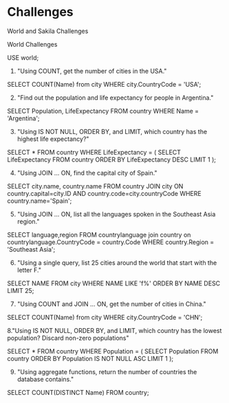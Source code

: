 # Challenges
World and Sakila Challenges

World Challenges

USE world;

1. "Using COUNT, get the number of cities in the USA."

SELECT COUNT(Name) from city WHERE city.CountryCode = 'USA';

2. "Find out the population and life expectancy for people in   Argentina."

SELECT Population, LifeExpectancy FROM country WHERE Name = 'Argentina';

3. "Using IS NOT NULL, ORDER BY, and LIMIT, which country has the highest life expectancy?"

SELECT * FROM country WHERE LifeExpectancy = (
	SELECT LifeExpectancy FROM country ORDER BY LifeExpectancy DESC LIMIT 1
);

4. "Using JOIN ... ON, find the capital city of Spain."

SELECT city.name, country.name FROM country JOIN city ON country.capital=city.ID AND country.code=city.countryCode WHERE country.name='Spain';

5. "Using JOIN ... ON, list all the languages spoken in the Southeast Asia region."

SELECT language,region FROM countrylanguage join country on countrylanguage.CountryCode = country.Code
WHERE country.Region = 'Southeast Asia';

6. "Using a single query, list 25 cities around the world that start with the letter F."

SELECT NAME FROM city WHERE NAME LIKE 'f%' ORDER BY NAME DESC LIMIT 25;

7. "Using COUNT and JOIN ... ON, get the number of cities in China."

SELECT COUNT(Name) from city WHERE city.CountryCode = 'CHN';

8."Using IS NOT NULL, ORDER BY, and LIMIT, which country has the lowest population? Discard non-zero populations"

SELECT * FROM country WHERE Population = (
SELECT Population FROM country ORDER BY Population IS NOT NULL ASC LIMIT 1
);

9. "Using aggregate functions, return the number of countries the database contains."

SELECT COUNT(DISTINCT Name) FROM country;
